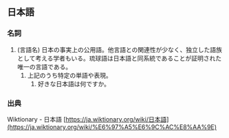 ## 日本語

### 名詞

1. (言語名) 日本の事実上の公用語。他言語との関連性が少なく、独立した語族として考える学者もいる。琉球語は日本語と同系統であることが証明された唯一の言語である。
	1. 上記のうち特定の単語や表現。
		1. 好きな日本語は何ですか。

### 出典

Wiktionary - 日本語
[https://ja.wiktionary.org/wiki/日本語](https://ja.wiktionary.org/wiki/%E6%97%A5%E6%9C%AC%E8%AA%9E)

